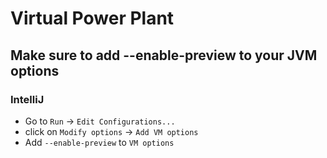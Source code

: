 # Virtual Power Plant

## Make sure to add --enable-preview to your JVM options
### IntelliJ
- Go to `Run` -> `Edit Configurations...`
- click on `Modify options` -> `Add VM options`
- Add `--enable-preview` to `VM options`